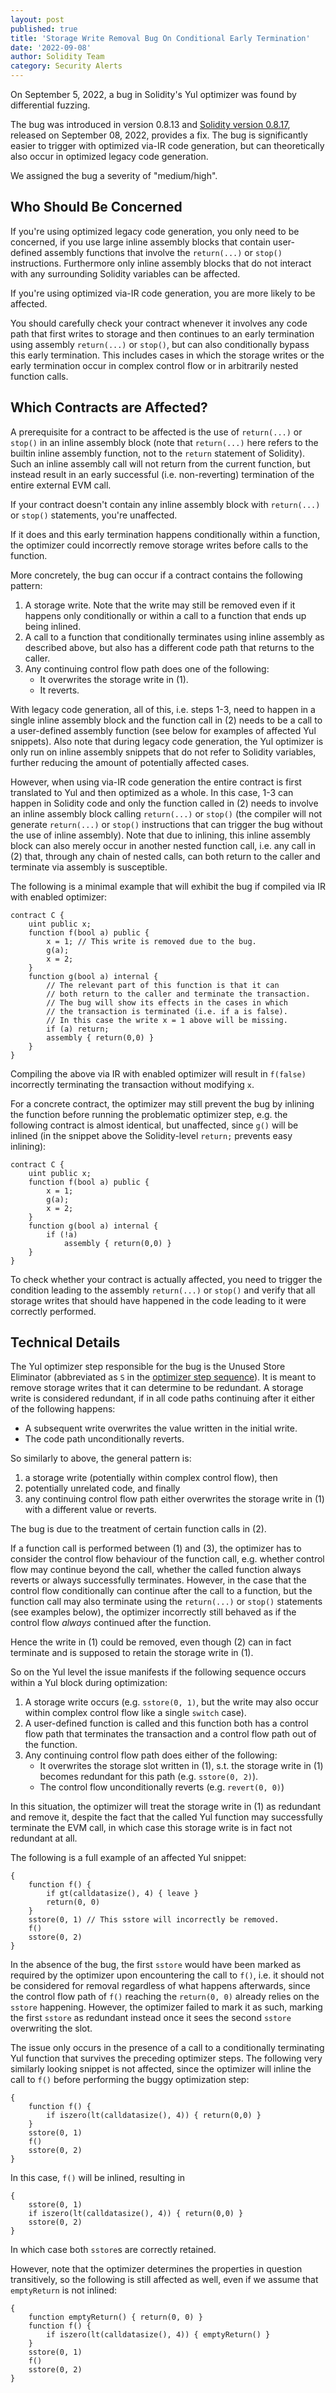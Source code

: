 ```yaml
---
layout: post
published: true
title: 'Storage Write Removal Bug On Conditional Early Termination'
date: '2022-09-08'
author: Solidity Team
category: Security Alerts
---
```

On September 5, 2022, a bug in Solidity's Yul optimizer was found by differential fuzzing.

The bug was introduced in version 0.8.13 and [Solidity version 0.8.17](https://github.com/ethereum/solidity/releases/tag/v0.8.17), released on September 08, 2022, provides a fix. The bug is significantly easier to trigger with optimized via-IR code generation, but can theoretically also occur in optimized legacy code generation.

We assigned the bug a severity of "medium/high".


## Who Should Be Concerned

If you're using optimized legacy code generation, you only need to be concerned, if you use large inline assembly blocks that contain user-defined assembly functions that involve the ``return(...)`` or ``stop()`` instructions. Furthermore only inline assembly blocks that do not interact with any surrounding Solidity variables can be affected.

If you're using optimized via-IR code generation, you are more likely to be affected.

You should carefully check your contract whenever it involves any code path that first writes to storage and then continues to an early termination using assembly ``return(...)`` or ``stop()``, but can also conditionally bypass this early termination. This includes cases in which the storage writes or the early termination occur in complex control flow or in arbitrarily nested function calls.

## Which Contracts are Affected?

A prerequisite for a contract to be affected is the use of ``return(...)`` or ``stop()`` in an inline assembly block (note that ``return(...)`` here refers to the builtin inline assembly function, not to the ``return`` statement of Solidity). Such an inline assembly call will not return from the current function, but instead result in an early successful (i.e. non-reverting) termination of the entire external EVM call.

If your contract doesn't contain any inline assembly block with ``return(...)`` or ``stop()`` statements, you're unaffected.

If it does and this early termination happens conditionally within a function, the optimizer could incorrectly remove storage writes before calls to the function.

More concretely, the bug can occur if a contract contains the following pattern:

1. A storage write. Note that the write may still be removed even if it happens only conditionally or within a call to a function that ends up being inlined.
2. A call to a function that conditionally terminates using inline assembly as described above, but also has a different code path that returns to the caller.
3. Any continuing control flow path does one of the following:
    - It overwrites the storage write in (1).
    - It reverts.

With legacy code generation, all of this, i.e. steps 1-3, need to happen in a single inline assembly block and the function call in (2) needs to be a call to a user-defined assembly function (see below for examples of affected Yul snippets). Also note that during legacy code generation, the Yul optimizer is only run on inline assembly snippets that do not refer to Solidity variables, further reducing the amount of potentially affected cases.

However, when using via-IR code generation the entire contract is first translated to Yul and then optimized as a whole. In this case, 1-3 can happen in Solidity code and only the function called in (2) needs to involve an inline assembly block calling ``return(...)`` or ``stop()`` (the compiler will not generate ``return(...)`` or ``stop()`` instructions that can trigger the bug without the use of inline assembly). Note that due to inlining, this inline assembly block can also merely occur in another nested function call, i.e. any call in (2) that, through any chain of nested calls, can both return to the caller and terminate via assembly is susceptible.

The following is a minimal example that will exhibit the bug if compiled via IR with enabled optimizer:

```solidity
contract C {
	uint public x;
	function f(bool a) public {
		x = 1; // This write is removed due to the bug.
		g(a);
		x = 2;
	}
	function g(bool a) internal {
		// The relevant part of this function is that it can
		// both return to the caller and terminate the transaction.
		// The bug will show its effects in the cases in which
		// the transaction is terminated (i.e. if a is false).
		// In this case the write x = 1 above will be missing.
		if (a) return;
		assembly { return(0,0) }
	}
}
```

Compiling the above via IR with enabled optimizer will result in ``f(false)`` incorrectly terminating the transaction without modifying ``x``.

For a concrete contract, the optimizer may still prevent the bug by inlining the function before running the problematic optimizer step, e.g. the following contract is almost identical, but unaffected, since ``g()`` will be inlined (in the snippet above the Solidity-level ``return;`` prevents easy inlining):

```solidity
contract C {
	uint public x;
	function f(bool a) public {
		x = 1;
		g(a);
		x = 2;
	}
	function g(bool a) internal {
		if (!a)
			assembly { return(0,0) }
	}
}
```

To check whether your contract is actually affected, you need to trigger the condition leading to the assembly ``return(...)`` or ``stop()`` and verify that all storage writes that should have happened in the code leading to it were correctly performed.

## Technical Details

The Yul optimizer step responsible for the bug is the Unused Store Eliminator (abbreviated as `S` in the [optimizer step sequence](https://docs.soliditylang.org/en/latest/yul.html#optimization-step-sequence)). It is meant to remove storage writes that it can determine to be redundant. A storage write is considered redundant, if in all code paths continuing after it either of the following happens:
- A subsequent write overwrites the value written in the initial write.
- The code path unconditionally reverts.

So similarly to above, the general pattern is:
1. a storage write (potentially within complex control flow), then
2. potentially unrelated code, and finally 
3. any continuing control flow path either overwrites the storage write in (1) with a different value or reverts.

The bug is due to the treatment of certain function calls in (2).

If a function call is performed between (1) and (3), the optimizer has to consider the control flow behaviour of the function call, e.g. whether control flow may continue beyond the call, whether the called function always reverts or always successfully terminates. However, in the case that the control flow conditionally can continue after the call to a function, but the function call may also terminate using the ``return(...)`` or ``stop()`` statements (see examples below), the optimizer incorrectly still behaved as if the control flow *always* continued after the function.

Hence the write in (1) could be removed, even though (2) can in fact terminate and is supposed to retain the storage write in (1).

So on the Yul level the issue manifests if the following sequence occurs within a Yul block during optimization:

1. A storage write occurs (e.g. ``sstore(0, 1)``, but the write may also occur within complex control flow like a single ``switch`` case).
2. A user-defined function is called and this function both has a control flow path that terminates the transaction and a control flow path out of the function.
3. Any continuing control flow path does either of the following:
    - It overwrites the storage slot written in (1), s.t. the storage write in (1) becomes redundant for this path (e.g. ``sstore(0, 2)``).
    - The control flow unconditionally reverts (e.g. ``revert(0, 0)``)

In this situation, the optimizer will treat the storage write in (1) as redundant and remove it, despite the fact that the called Yul function may successfully terminate the EVM call, in which case this storage write is in fact not redundant at all.

The following is a full example of an affected Yul snippet:

```yul
{
	function f() {
		if gt(calldatasize(), 4) { leave }
		return(0, 0)
	}
	sstore(0, 1) // This sstore will incorrectly be removed.
	f()
	sstore(0, 2)
}
```

In the absence of the bug, the first ``sstore`` would have been marked as required by the optimizer upon encountering the call to ``f()``, i.e. it should not be considered for removal regardless of what happens afterwards, since the control flow path of ``f()`` reaching the ``return(0, 0)`` already relies on the ``sstore`` happening.
However, the optimizer failed to mark it as such, marking the first ``sstore`` as redundant instead once it sees the second ``sstore`` overwriting the slot.

The issue only occurs in the presence of a call to a conditionally terminating Yul function that survives the preceding optimizer steps.
The following very similarly looking snippet is not affected, since the optimizer will inline the call to ``f()`` before performing
the buggy optimization step:

```yul
{
	function f() {
		if iszero(lt(calldatasize(), 4)) { return(0,0) }
	}
	sstore(0, 1)
	f()
	sstore(0, 2)
}
```

In this case, ``f()`` will be inlined, resulting in

```yul
{
	sstore(0, 1)
	if iszero(lt(calldatasize(), 4)) { return(0,0) }
	sstore(0, 2)
}
```

In which case both ``sstore``s are correctly retained.

However, note that the optimizer determines the properties in question transitively, so the following is still affected as well, even if we assume that ``emptyReturn`` is not inlined:

```yul
{
	function emptyReturn() { return(0, 0) }
	function f() {
		if iszero(lt(calldatasize(), 4)) { emptyReturn() }
	}
	sstore(0, 1)
	f()
	sstore(0, 2)
}
```
